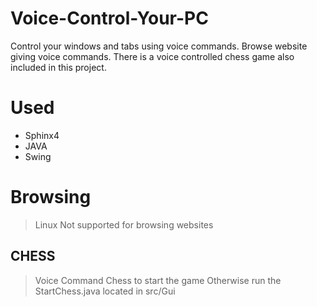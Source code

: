 # Voice-Control-Your-PC
Control your windows and tabs using voice commands. Browse website giving voice commands. There is a voice controlled chess game also included in this project.


# Used
 - Sphinx4
 - JAVA
 - Swing


# Browsing
> Linux Not supported for browsing websites

## CHESS
> Voice Command Chess to start the game
> Otherwise run the StartChess.java located in src/Gui
